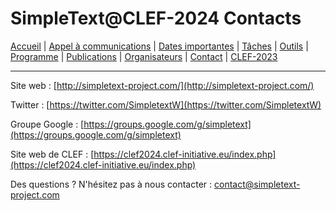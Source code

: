 # SimpleText@CLEF-2024 Contacts

[Accueil](./) | [Appel à communications](../fr/CFP.md) | [Dates importantes](../fr/dates.md) | [Tâches](../fr/tasks.md) | [Outils](../fr/tools.md) | [Programme](../fr/program.md) | [Publications](../fr/publications.md) | [Organisateurs](../fr/organizers.md) | [Contact](../fr/contact.md) | [CLEF-2023](https://simpletext-project.com/2023/clef/)

---

Site web : [http://simpletext-project.com/](http://simpletext-project.com/)

Twitter : [https://twitter.com/SimpletextW](https://twitter.com/SimpletextW)

Groupe Google : [https://groups.google.com/g/simpletext](https://groups.google.com/g/simpletext)

Site web de CLEF : [https://clef2024.clef-initiative.eu/index.php](https://clef2024.clef-initiative.eu/index.php) 
 
Des questions ? N'hésitez pas à nous contacter : [contact@simpletext-project.com](mailto:contact@simpletext-project.com)
